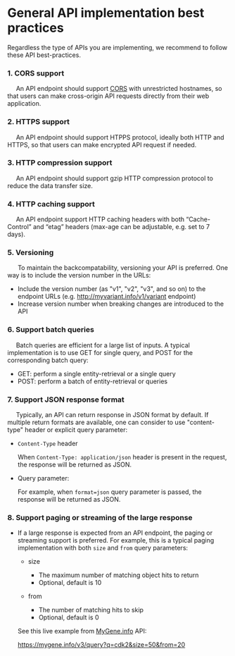 # General API implementation best practices
Regardless the type of APIs you are implementing, we recommend to follow these API best-practices.


### 1. CORS support
&nbsp;&nbsp;&nbsp;&nbsp;&nbsp;An API endpoint should support [CORS](https://developer.mozilla.org/en-US/docs/Web/HTTP/Access_control_CORS) with unrestricted hostnames, so that users can make cross-origin API requests directly from their web application.

### 2. HTTPS support
&nbsp;&nbsp;&nbsp;&nbsp;&nbsp;An API endpoint should support HTPPS protocol, ideally both HTTP and HTTPS, so that users can make encrypted API request if needed.

### 3. HTTP compression support
&nbsp;&nbsp;&nbsp;&nbsp;&nbsp;An API endpoint should support gzip HTTP compression protocol to reduce the data transfer size.

### 4. HTTP caching support
&nbsp;&nbsp;&nbsp;&nbsp;&nbsp;An API endpoint support HTTP caching headers with both “Cache-Control” and “etag” headers (max-age can be adjustable, e.g. set to 7 days).

### 5. Versioning
&nbsp;&nbsp;&nbsp;&nbsp;&nbsp; To maintain the backcompatability, versioning your API is preferred. One way is to include the version number in the URLs:
  - Include the version number (as "v1", "v2", "v3", and so on) to the endpoint URLs (e.g. http://myvariant.info/v1/variant endpoint)
  - Increase version number when breaking changes are introduced to the API
  
### 6. Support batch queries
&nbsp;&nbsp;&nbsp;&nbsp;&nbsp;Batch queries are efficient for a large list of inputs. A typical implementation is to use GET for single query, and POST for the corresponding batch query:
  - GET: perform a single entity-retrieval or a single query
  - POST: perform a batch of entity-retrieval or queries
  
### 7. Support JSON response format
&nbsp;&nbsp;&nbsp;&nbsp;&nbsp;Typically, an API can return response in JSON format by default. If multiple return formats are available, one can consider to use "content-type" header or explicit query parameter:
  - `Content-Type` header

    When ```Content-Type: application/json``` header is present in the request, the response will be returned as JSON.
    
  - Query parameter:

    For example, when `format=json` query parameter is passed, the response will be returned as JSON.


### 8. Support paging or streaming of the large response

 * If a large response is expected from an API endpoint, the paging or streaming support is preferred. For example, this is a typical paging implementation with both `size` and `from` query parameters:

    * size
       * The maximum number of matching object hits to return
       * Optional, default is 10

    * from
       * The number of matching hits to skip
       * Optional, default is 0
  
   See this live example from [MyGene.info](https://mygene.info) API:

   https://mygene.info/v3/query?q=cdk2&size=50&from=20

